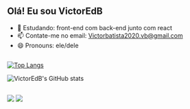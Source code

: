## Olá! Eu sou VictorEdB



- 🌱 Estudando: front-end com back-end junto com react
- 📫 Contate-me no email: Victorbatista2020.vb@gmail.com
- 😄 Pronouns: ele/dele

##

 
[![Top Langs](https://github-readme-stats.vercel.app/api/top-langs/?username=anuraghazra&layout=compact)](https://github.com/anuraghazra/github-readme-stats)

![VictorEdB's GitHub stats](https://github-readme-stats.vercel.app/api?username=VictorEdB&&theme=tokyonight&show_icons=true)
 
##
  
<div>  
<a href = "mailto:victorbatista2020.@gmail.com"><img src="https://img.shields.io/badge/-Gmail-%23333?style=for-the-badge&logo=gmail&logoColor=white" target="_blank"></a>
  <a href="https://www.linkedin.com/in/victor-batista-380428252/" target="_blank"><img src="https://img.shields.io/badge/-LinkedIn-%230077B5?style=for-the-badge&logo=linkedin&logoColor=white" target="_blank"></a> 
</div>
